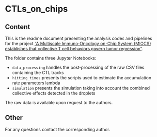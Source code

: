 # CTLs_on_chips

## Content

This is the readme document presenting the analysis codes and pipelines for the project [“A Multiscale Immuno-Oncology on-Chip System (MIOCS) establishes that collective T cell behaviors govern tumor regression”](https://www.biorxiv.org/content/10.1101/2021.03.23.435334v1).

The folder contains three Jupyter Notebooks:
 - `data_processing` handles the post-processing of the raw CSV files containing the CTL tracks
 - `hitting_times` presents the scripts used to estimate the accumulation rate parameters lambda
 - `simulation` presents the simulation taking into account the combined collective effects detected in the droplets

The raw data is available upon request to the authors.

## Other

For any questions contact the corresponding author.
